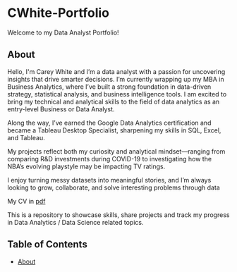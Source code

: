 # CWhite-Portfolio
Welcome to my Data Analyst Portfolio!

 ## About
 Hello, I'm Carey White and I’m a data analyst with a passion for uncovering insights that drive smarter decisions. I’m currently wrapping up my MBA in Business Analytics, where I’ve built a strong foundation in data-driven strategy, statistical analysis, and business intelligence tools. I am excited to bring my technical and analytical skills to the field of data analytics as an entry-level Business or Data Analyst. 

Along the way, I’ve earned the Google Data Analytics certification and became a Tableau Desktop Specialist, sharpening my skills in SQL, Excel, and Tableau. 
 
My projects reflect both my curiosity and analytical mindset—ranging from comparing R&D investments during COVID-19 to investigating how the NBA’s evolving playstyle may be impacting TV ratings.

I enjoy turning messy datasets into meaningful stories, and I’m always looking to grow, collaborate, and solve interesting problems through data
 
 My CV in [pdf](https://github.com/careywhite2/CWhite-Portfolio/blob/main/Carey%20White%20Resume.pdf)
 
 This is a repository to showcase skills, share projects and track my progress in Data Analytics / Data Science related topics.
 
 ## Table of Contents
 - [About](https://github.com/careywhite2/CWhite-Portfolio/blob/main/README.md)
 